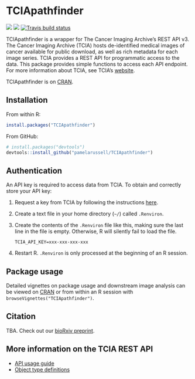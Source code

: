 
# TCIApathfinder

<!-- badges: start -->

[![](https://www.r-pkg.org/badges/version/TCIApathfinder)](https://cran.r-project.org/web/packages/TCIApathfinder/index.html)
[![](http://cranlogs.r-pkg.org/badges/grand-total/TCIApathfinder?color=brightgreen)](https://cran.r-project.org/web/packages/TCIApathfinder/index.html)
[![Travis build
status](https://travis-ci.com/pamelarussell/TCIApathfinder.svg?branch=master)](https://travis-ci.com/pamelarussell/TCIApathfinder)
<!-- badges: end -->

TCIApathfinder is a wrapper for The Cancer Imaging Archive’s REST API
v3. The Cancer Imaging Archive (TCIA) hosts de-identified medical images
of cancer available for public download, as well as rich metadata for
each image series. TCIA provides a REST API for programmatic access to
the data. This package provides simple functions to access each API
endpoint. For more information about TCIA, see TCIA’s
[website](http://www.cancerimagingarchive.net/).

TCIApathfinder is on
[CRAN](https://CRAN.R-project.org/package=TCIApathfinder).

## Installation

From within R:

``` r
install.packages("TCIApathfinder")
```

From GitHub:

``` r
# install.packages("devtools")
devtools::install_github("pamelarussell/TCIApathfinder")
```

## Authentication

An API key is required to access data from TCIA. To obtain and correctly
store your API key:

1.  Request a key from TCIA by following the instructions
    [here](https://wiki.cancerimagingarchive.net/display/Public/TCIA+Programmatic+Interface+%28REST+API%29+Usage+Guide).

2.  Create a text file in your home directory (`~/`) called `.Renviron`.

3.  Create the contents of the `.Renviron` file like this, making sure
    the last line in the file is empty. Otherwise, R will silently fail
    to load the file.
    
        TCIA_API_KEY=xxx-xxx-xxx-xxx

4.  Restart R. `.Renviron` is only processed at the beginning of an R
    session.

## Package usage

Detailed vignettes on package usage and downstream image analysis can be
viewed on [CRAN](https://CRAN.R-project.org/package=TCIApathfinder) or
from within an R session with `browseVignettes("TCIApathfinder")`.

## Citation

TBA. Check out our [bioRxiv
preprint](https://www.biorxiv.org/content/early/2017/12/30/240986).

## More information on the TCIA REST API

  - [API usage
    guide](https://wiki.cancerimagingarchive.net/display/Public/TCIA+Programmatic+Interface+%28REST+API%29+Usage+Guide)
  - [Object type
    definitions](https://wiki.cancerimagingarchive.net/display/Public/TCIA+API+Return+Values)
